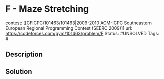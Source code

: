 # F - Maze Stretching

contest: [[CFICPC/101463/101463|2009-2010 ACM-ICPC Southeastern European Regional Programming Contest (SEERC 2009)]]
url: https://codeforces.com/gym/101463/problem/F
Status: #UNSOLVED
Tags: #

## Description

## Solution

